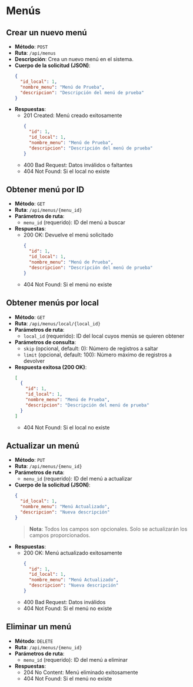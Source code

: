 # Menús

## Crear un nuevo menú
- **Método**: `POST`
- **Ruta**: `/api/menus`
- **Descripción**: Crea un nuevo menú en el sistema.
- **Cuerpo de la solicitud (JSON)**:
  ```json
  {
    "id_local": 1,
    "nombre_menu": "Menú de Prueba",
    "descripcion": "Descripción del menú de prueba"
  }
  ```
- **Respuestas**:
  - 201 Created: Menú creado exitosamente
    ```json
    {
      "id": 1,
      "id_local": 1,
      "nombre_menu": "Menú de Prueba",
      "descripcion": "Descripción del menú de prueba"
    }
    ```
  - 400 Bad Request: Datos inválidos o faltantes
  - 404 Not Found: Si el local no existe

## Obtener menú por ID
- **Método**: `GET`
- **Ruta**: `/api/menus/{menu_id}`
- **Parámetros de ruta**:
  - `menu_id` (requerido): ID del menú a buscar
- **Respuestas**:
  - 200 OK: Devuelve el menú solicitado
    ```json
    {
      "id": 1,
      "id_local": 1,
      "nombre_menu": "Menú de Prueba",
      "descripcion": "Descripción del menú de prueba"
    }
    ```
  - 404 Not Found: Si el menú no existe

## Obtener menús por local
- **Método**: `GET`
- **Ruta**: `/api/menus/local/{local_id}`
- **Parámetros de ruta**:
  - `local_id` (requerido): ID del local cuyos menús se quieren obtener
- **Parámetros de consulta**:
  - `skip` (opcional, default: 0): Número de registros a saltar
  - `limit` (opcional, default: 100): Número máximo de registros a devolver
- **Respuesta exitosa (200 OK)**:
  ```json
  [
    {
      "id": 1,
      "id_local": 1,
      "nombre_menu": "Menú de Prueba",
      "descripcion": "Descripción del menú de prueba"
    }
  ]
  ```
  - 404 Not Found: Si el local no existe

## Actualizar un menú
- **Método**: `PUT`
- **Ruta**: `/api/menus/{menu_id}`
- **Parámetros de ruta**:
  - `menu_id` (requerido): ID del menú a actualizar
- **Cuerpo de la solicitud (JSON)**:
  ```json
  {
    "id_local": 1,
    "nombre_menu": "Menú Actualizado",
    "descripcion": "Nueva descripción"
  }
  ```
  > **Nota**: Todos los campos son opcionales. Solo se actualizarán los campos proporcionados.
- **Respuestas**:
  - 200 OK: Menú actualizado exitosamente
    ```json
    {
      "id": 1,
      "id_local": 1,
      "nombre_menu": "Menú Actualizado",
      "descripcion": "Nueva descripción"
    }
    ```
  - 400 Bad Request: Datos inválidos
  - 404 Not Found: Si el menú no existe

## Eliminar un menú
- **Método**: `DELETE`
- **Ruta**: `/api/menus/{menu_id}`
- **Parámetros de ruta**:
  - `menu_id` (requerido): ID del menú a eliminar
- **Respuestas**:
  - 204 No Content: Menú eliminado exitosamente
  - 404 Not Found: Si el menú no existe
